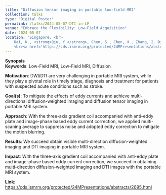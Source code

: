 ```yaml
---
title: "Diffusion tensor imaging in portable low-field MRI"
collection: talks
type: "Digital Poster"
permalink: /talks/2024-05-07-DTI-in-LF
venue: "Embrace the Flexibility: Low-Field Acquisition"
date: 2024-05-07
location: "Singapore. <br>
    Dai, K., <strong>Qiu, Y.</strong>, Chen, S., Chen, H., Zhang, 2. Diffusion tensor imaging in portable low-field MRI; The ISMRM 2024 (Singapore), 04-09 May 2024 
    <br><a href='https://cds.ismrm.org/protected/24MPresentations/abstracts/2695.html'><span style='color:#2f7f93; text-decoration: underline;'>https://cds.ismrm.org/protected/24MPresentations/abstracts/2695.html</span></a>"
---
```



**Synopsis** <br>
**Keywords**: Low-Field MRI, Low-Field MRI, Diffusion

**Motivation**: DWI/DTI are very challenging in portable MRI system, while they play a pivotal role in timely triage, diagnosis and treatment for patients with suspected acute conditions such as stroke.

**Goal(s)**: To mitigate the effects of eddy currents and achieve multi-directional diffusion-weighted imaging and diffusion tensor imaging in portable MRI system.

**Approach**: With the three-axis gradient coil accompanied with anti-eddy plate and image-phase based eddy current correction, we applied multi-scaning average to suppress noise and adopted eddy correction to mitigate the motion blurring.

**Results**: We succeed obtain visible multi-direction diffusion-weighted imaging and DTI imaging in portable MRI system.

**Impact**: With the three-axis gradient coil accompanied with anti-eddy plate and image-phase based eddy current correction, we succeed in obtaining multi-direction diffusion-weighted imaging and DTI images with the portable MRI system.

**Link**: <a href='https://cds.ismrm.org/protected/24MPresentations/abstracts/2695.html'>https://cds.ismrm.org/protected/24MPresentations/abstracts/2695.html</a>
